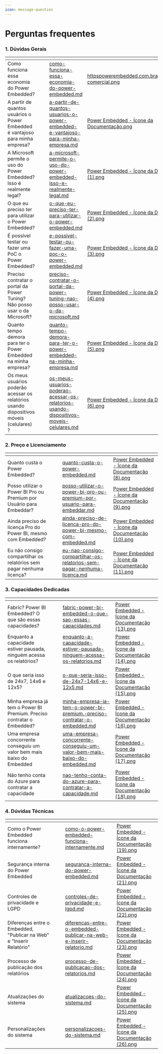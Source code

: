 ```yaml
---
icon: message-question
---
```


# Perguntas frequentes

### 1. Dúvidas Gerais

<table data-view="cards"><thead><tr><th></th><th data-hidden></th><th data-hidden></th><th data-hidden data-card-target data-type="content-ref"></th><th data-hidden data-card-cover data-type="files"></th></tr></thead><tbody><tr><td>Como funciona essa economia do Power Embedded?</td><td></td><td></td><td><a href="duvidas-gerais/como-funciona-essa-economia-do-power-embedded.md">como-funciona-essa-economia-do-power-embedded.md</a></td><td><a href="../.gitbook/assets/httpspowerembedded.com.brapresentacao-comercial.png">httpspowerembedded.com.brapresentacao-comercial.png</a></td></tr><tr><td>A partir de quantos usuários o Power Embedded é vantajoso para minha empresa?</td><td></td><td></td><td><a href="duvidas-gerais/a-partir-de-quantos-usuarios-o-power-embedded-e-vantajoso-para-minha-empresa.md">a-partir-de-quantos-usuarios-o-power-embedded-e-vantajoso-para-minha-empresa.md</a></td><td><a href="../.gitbook/assets/Power Embedded - Ícone da Documentação.png">Power Embedded - Ícone da Documentação.png</a></td></tr><tr><td>A Microsoft permite o uso do Power Embedded? Isso é realmente legal?</td><td></td><td></td><td><a href="duvidas-gerais/a-microsoft-permite-o-uso-do-power-embedded-isso-e-realmente-legal.md">a-microsoft-permite-o-uso-do-power-embedded-isso-e-realmente-legal.md</a></td><td><a href="../.gitbook/assets/Power Embedded - Ícone da Documentação (1).png">Power Embedded - Ícone da Documentação (1).png</a></td></tr><tr><td>O que eu preciso ter para utilizar o Power Embedded?</td><td></td><td></td><td><a href="duvidas-gerais/o-que-eu-preciso-ter-para-utilizar-o-power-embedded.md">o-que-eu-preciso-ter-para-utilizar-o-power-embedded.md</a></td><td><a href="../.gitbook/assets/Power Embedded - Ícone da Documentação (2).png">Power Embedded - Ícone da Documentação (2).png</a></td></tr><tr><td>É possível testar ou fazer uma PoC o Power Embedded?</td><td></td><td></td><td><a href="duvidas-gerais/e-possivel-testar-ou-fazer-uma-poc-o-power-embedded.md">e-possivel-testar-ou-fazer-uma-poc-o-power-embedded.md</a></td><td><a href="../.gitbook/assets/Power Embedded - Ícone da Documentação (3).png">Power Embedded - Ícone da Documentação (3).png</a></td></tr><tr><td>Preciso contratar o portal da Power Tuning? Não posso usar o da Microsoft?</td><td></td><td></td><td><a href="duvidas-gerais/preciso-contratar-o-portal-da-power-tuning-nao-posso-usar-o-da-microsoft.md">preciso-contratar-o-portal-da-power-tuning-nao-posso-usar-o-da-microsoft.md</a></td><td><a href="../.gitbook/assets/Power Embedded - Ícone da Documentação (4).png">Power Embedded - Ícone da Documentação (4).png</a></td></tr><tr><td>Quanto tempo demora para ter o Power Embedded na minha empresa?</td><td></td><td></td><td><a href="duvidas-gerais/quanto-tempo-demora-para-ter-o-power-embedded-na-minha-empresa.md">quanto-tempo-demora-para-ter-o-power-embedded-na-minha-empresa.md</a></td><td><a href="../.gitbook/assets/Power Embedded - Ícone da Documentação (5).png">Power Embedded - Ícone da Documentação (5).png</a></td></tr><tr><td>Os meus usuários poderão acessar os relatórios usando dispositivos móveis (celulares) ?</td><td></td><td></td><td><a href="duvidas-gerais/os-meus-usuarios-poderao-acessar-os-relatorios-usando-dispositivos-moveis-celulares.md">os-meus-usuarios-poderao-acessar-os-relatorios-usando-dispositivos-moveis-celulares.md</a></td><td><a href="../.gitbook/assets/Power Embedded - Ícone da Documentação (6).png">Power Embedded - Ícone da Documentação (6).png</a></td></tr></tbody></table>



### 2. Preço e Licenciamento

<table data-view="cards"><thead><tr><th></th><th data-hidden></th><th data-hidden></th><th data-hidden data-card-target data-type="content-ref"></th><th data-hidden data-card-cover data-type="files"></th></tr></thead><tbody><tr><td>Quanto custa o Power Embedded?</td><td></td><td></td><td><a href="../inicio/quanto-custa-o-power-embedded.md">quanto-custa-o-power-embedded.md</a></td><td><a href="../.gitbook/assets/Power Embedded - Ícone da Documentação (8).png">Power Embedded - Ícone da Documentação (8).png</a></td></tr><tr><td>Posso utilizar o Power BI Pro ou Premium por Usuário para Embeddar?</td><td></td><td></td><td><a href="licenciamento/posso-utilizar-o-power-bi-pro-ou-premium-por-usuario-para-embeddar.md">posso-utilizar-o-power-bi-pro-ou-premium-por-usuario-para-embeddar.md</a></td><td><a href="../.gitbook/assets/Power Embedded - Ícone da Documentação (9).png">Power Embedded - Ícone da Documentação (9).png</a></td></tr><tr><td>Ainda preciso de licença Pro do Power BI, mesmo com Embedded?</td><td></td><td></td><td><a href="licenciamento/ainda-preciso-de-licenca-pro-do-power-bi-mesmo-com-embedded.md">ainda-preciso-de-licenca-pro-do-power-bi-mesmo-com-embedded.md</a></td><td><a href="../.gitbook/assets/Power Embedded - Ícone da Documentação (10).png">Power Embedded - Ícone da Documentação (10).png</a></td></tr><tr><td>Eu não consigo compartilhar os relatórios sem pagar nenhuma licença?</td><td></td><td></td><td><a href="licenciamento/eu-nao-consigo-compartilhar-os-relatorios-sem-pagar-nenhuma-licenca.md">eu-nao-consigo-compartilhar-os-relatorios-sem-pagar-nenhuma-licenca.md</a></td><td><a href="../.gitbook/assets/Power Embedded - Ícone da Documentação (11).png">Power Embedded - Ícone da Documentação (11).png</a></td></tr></tbody></table>



### 3. Capacidades Dedicadas

<table data-view="cards"><thead><tr><th></th><th data-hidden></th><th data-hidden></th><th data-hidden data-card-target data-type="content-ref"></th><th data-hidden data-card-cover data-type="files"></th></tr></thead><tbody><tr><td>Fabric? Power BI Embedded? O que são essas capacidades?</td><td></td><td></td><td><a href="capacidades-dedicadas/fabric-power-bi-embedded-o-que-sao-essas-capacidades.md">fabric-power-bi-embedded-o-que-sao-essas-capacidades.md</a></td><td><a href="../.gitbook/assets/Power Embedded - Ícone da Documentação (13).png">Power Embedded - Ícone da Documentação (13).png</a></td></tr><tr><td>Enquanto a capacidade estiver pausada, ninguém acessa os relatórios?</td><td></td><td></td><td><a href="capacidades-dedicadas/enquanto-a-capacidade-estiver-pausada-ninguem-acessa-os-relatorios.md">enquanto-a-capacidade-estiver-pausada-ninguem-acessa-os-relatorios.md</a></td><td><a href="../.gitbook/assets/Power Embedded - Ícone da Documentação (14).png">Power Embedded - Ícone da Documentação (14).png</a></td></tr><tr><td>O que seria isso de 24x7, 14x6 e 12x5?</td><td></td><td></td><td><a href="capacidades-dedicadas/o-que-seria-isso-de-24x7-14x6-e-12x5.md">o-que-seria-isso-de-24x7-14x6-e-12x5.md</a></td><td><a href="../.gitbook/assets/Power Embedded - Ícone da Documentação (15).png">Power Embedded - Ícone da Documentação (15).png</a></td></tr><tr><td>Minha empresa já tem o Power BI Premium. Preciso contratar o Embedded?</td><td></td><td></td><td><a href="capacidades-dedicadas/minha-empresa-ja-tem-o-power-bi-premium.-preciso-contratar-o-embedded.md">minha-empresa-ja-tem-o-power-bi-premium.-preciso-contratar-o-embedded.md</a></td><td><a href="../.gitbook/assets/Power Embedded - Ícone da Documentação (16).png">Power Embedded - Ícone da Documentação (16).png</a></td></tr><tr><td>Uma empresa concorrente conseguiu um valor bem mais baixo do Embedded</td><td></td><td></td><td><a href="capacidades-dedicadas/uma-empresa-concorrente-conseguiu-um-valor-bem-mais-baixo-do-embedded.md">uma-empresa-concorrente-conseguiu-um-valor-bem-mais-baixo-do-embedded.md</a></td><td><a href="../.gitbook/assets/Power Embedded - Ícone da Documentação (17).png">Power Embedded - Ícone da Documentação (17).png</a></td></tr><tr><td>Não tenho conta do Azure para contratar a capacidade</td><td></td><td></td><td><a href="capacidades-dedicadas/nao-tenho-conta-do-azure-para-contratar-a-capacidade.md">nao-tenho-conta-do-azure-para-contratar-a-capacidade.md</a></td><td><a href="../.gitbook/assets/Power Embedded - Ícone da Documentação (18).png">Power Embedded - Ícone da Documentação (18).png</a></td></tr></tbody></table>



### 4. Dúvidas Técnicas

<table data-view="cards"><thead><tr><th></th><th data-hidden></th><th data-hidden></th><th data-hidden data-card-target data-type="content-ref"></th><th data-hidden data-card-cover data-type="files"></th></tr></thead><tbody><tr><td>Como o Power Embedded funciona internamente?</td><td></td><td></td><td><a href="duvidas-tecnicas/como-o-power-embedded-funciona-internamente.md">como-o-power-embedded-funciona-internamente.md</a></td><td><a href="../.gitbook/assets/Power Embedded - Ícone da Documentação (19).png">Power Embedded - Ícone da Documentação (19).png</a></td></tr><tr><td>Segurança interna do Power Embedded</td><td></td><td></td><td><a href="duvidas-tecnicas/seguranca-interna-do-power-embedded.md">seguranca-interna-do-power-embedded.md</a></td><td><a href="../.gitbook/assets/Power Embedded - Ícone da Documentação (21).png">Power Embedded - Ícone da Documentação (21).png</a></td></tr><tr><td>Controles de privacidade e LGPD</td><td></td><td></td><td><a href="duvidas-tecnicas/controles-de-privacidade-e-lgpd.md">controles-de-privacidade-e-lgpd.md</a></td><td><a href="../.gitbook/assets/Power Embedded - Ícone da Documentação (22).png">Power Embedded - Ícone da Documentação (22).png</a></td></tr><tr><td>Diferenças entre o Embedded, "Publicar na Web" e "Inserir Relatório"</td><td></td><td></td><td><a href="duvidas-tecnicas/diferencas-entre-o-embedded-publicar-na-web-e-inserir-relatorio.md">diferencas-entre-o-embedded-publicar-na-web-e-inserir-relatorio.md</a></td><td><a href="../.gitbook/assets/Power Embedded - Ícone da Documentação (23).png">Power Embedded - Ícone da Documentação (23).png</a></td></tr><tr><td>Processo de publicação dos relatórios</td><td></td><td></td><td><a href="duvidas-tecnicas/processo-de-publicacao-dos-relatorios.md">processo-de-publicacao-dos-relatorios.md</a></td><td><a href="../.gitbook/assets/Power Embedded - Ícone da Documentação (24).png">Power Embedded - Ícone da Documentação (24).png</a></td></tr><tr><td>Atualizações do sistema</td><td></td><td></td><td><a href="duvidas-tecnicas/atualizacoes-do-sistema.md">atualizacoes-do-sistema.md</a></td><td><a href="../.gitbook/assets/Power Embedded - Ícone da Documentação (25).png">Power Embedded - Ícone da Documentação (25).png</a></td></tr><tr><td>Personalizações do sistema</td><td></td><td></td><td><a href="duvidas-tecnicas/personalizacoes-do-sistema.md">personalizacoes-do-sistema.md</a></td><td><a href="../.gitbook/assets/Power Embedded - Ícone da Documentação (26).png">Power Embedded - Ícone da Documentação (26).png</a></td></tr></tbody></table>

